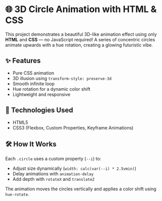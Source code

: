# 🌐 3D Circle Animation with HTML & CSS

This project demonstrates a beautiful 3D-like animation effect using only **HTML** and **CSS** — no JavaScript required! A series of concentric circles animate upwards with a hue rotation, creating a glowing futuristic vibe.

## ✨ Features

- Pure CSS animation
- 3D illusion using `transform-style: preserve-3d`
- Smooth infinite loop
- Hue rotation for a dynamic color shift
- Lightweight and responsive

## 🚀 Technologies Used

- HTML5  
- CSS3 (Flexbox, Custom Properties, Keyframe Animations)

## 🛠️ How It Works

Each `.circle` uses a custom property (`--i`) to:
- Adjust size dynamically (`width: calc(var(--i) * 2.5vmin)`)
- Delay animations with `animation-delay`
- Add depth with `rotateX` and `translateZ`

The animation moves the circles vertically and applies a color shift using `hue-rotate`.
